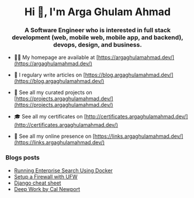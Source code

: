<h1 align="center">Hi 👋, I'm Arga Ghulam Ahmad</h1>
<h3 align="center">A Software Engineer who is interested in full stack development (web, mobile web, mobile app, and backend), devops, design, and business.</h3>

- 👨‍💻 My homepage are available at [https://argaghulamahmad.dev/](https://argaghulamahmad.dev/)

- 📝 I regulary write articles on [https://blog.argaghulamahmad.dev/](https://blog.argaghulamahmad.dev/)

- 🚧 See all my curated projects on [https://projects.argaghulamahmad.dev/](https://projects.argaghulamahmad.dev/)

- 🎓 See all my certificates on [http://certificates.argaghulamahmad.dev/](http://certificates.argaghulamahmad.dev/)

- 🔗 See all my online presence on [https://links.argaghulamahmad.dev/](https://links.argaghulamahmad.dev/)

### Blogs posts
<!-- BLOG-POST-LIST:START -->
- [Running Enterprise Search Using Docker](https://blog.argaghulamahmad.dev/2021/10/11/running-enterprise-search-using-docker/)
- [Setup a Firewall with UFW](https://blog.argaghulamahmad.dev/2021/10/11/setup-a-firewall-with-ufw/)
- [Django cheat sheet](https://blog.argaghulamahmad.dev/2021/10/11/django-cheat-sheet/)
- [Deep Work by Cal Newport](https://blog.argaghulamahmad.dev/2021/10/11/deep-work-by-cal-newport/)
<!-- BLOG-POST-LIST:END -->
